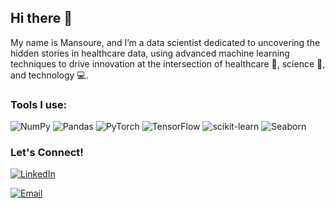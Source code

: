 ## Hi there 👋


My name is Mansoure, and I’m a data scientist dedicated to uncovering the hidden stories in healthcare data, using advanced machine learning techniques to drive innovation at the intersection of healthcare 🏥, science 🔬, and technology 💻. 


### Tools I use:

![NumPy](https://img.shields.io/badge/numpy-%23013243.svg?style=for-the-badge&logo=numpy&logoColor=white)
![Pandas](https://img.shields.io/badge/pandas-%23150458.svg?style=for-the-badge&logo=pandas&logoColor=white)
![PyTorch](https://img.shields.io/badge/PyTorch-%23EE4C2C.svg?style=for-the-badge&logo=PyTorch&logoColor=white)
![TensorFlow](https://img.shields.io/badge/TensorFlow-%23FF6F00.svg?style=for-the-badge&logo=TensorFlow&logoColor=white)
![scikit-learn](https://img.shields.io/badge/scikit--learn-%23F7931E.svg?style=for-the-badge&logo=scikit-learn&logoColor=white)
![Seaborn](https://img.shields.io/badge/Seaborn-%231F77B4.svg?style=for-the-badge&logo=seaborn&logoColor=white)




### Let's Connect!

<a href="https://www.linkedin.com/in/mansoure-jahanian/" target="_blank"><img alt="LinkedIn" src="https://img.shields.io/badge/linkedin-%230077B5.svg?&style=for-the-badge&logo=linkedin&logoColor=white" /></a>

<a href="mailto:mansoure.jahanian@uhn.ca">
  <img alt="Email" src="https://img.shields.io/badge/email-%234285F4.svg?&style=for-the-badge&logo=gmail&logoColor=white" />
</a>

<!--
**mansourejahanian/mansourejahanian** is a ✨ _special_ ✨ repository because its `README.md` (this file) appears on your GitHub profile.

Here are some ideas to get you started:

- 🔭 I’m currently working on ...
- 🌱 I’m currently learning ...
- 👯 I’m looking to collaborate on ...
- 🤔 I’m looking for help with ...
- 💬 Ask me about ...
- 📫 How to reach me: ...
- 😄 Pronouns: ...
- ⚡ Fun fact: ...
-->
